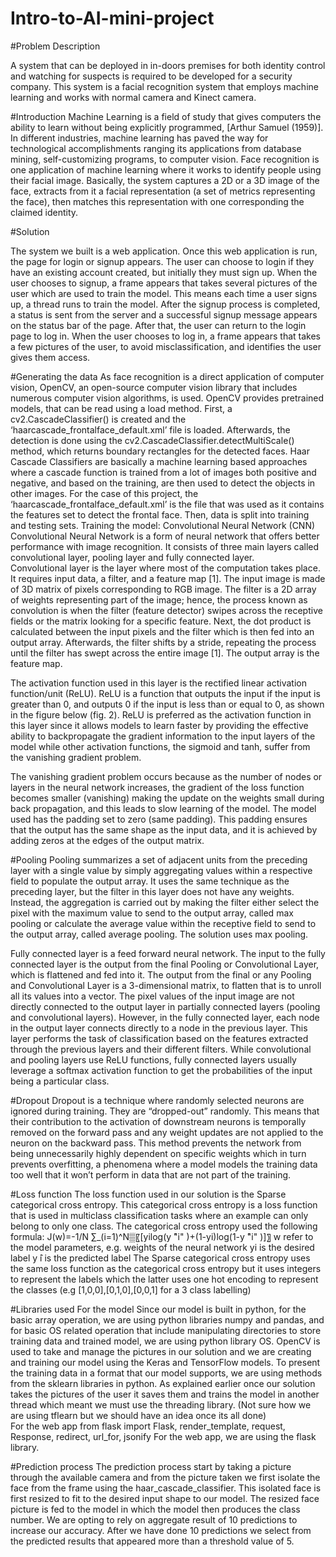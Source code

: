 # Intro-to-AI-mini-project
#Problem Description

A system that can be deployed in in-doors premises for both identity control and watching for suspects is required to be developed for a security company. This system is a facial recognition system that employs machine learning and works with normal camera and Kinect camera. 

#Introduction
Machine Learning is a field of study that gives computers the ability to learn without being explicitly programmed, [Arthur Samuel (1959)]. In different industries, machine learning has paved the way for technological accomplishments ranging its applications from database mining, self-customizing programs, to computer vision. Face recognition is one application of machine learning where it works to identify people using their facial image. Basically, the system captures a 2D or a 3D image of the face, extracts from it a facial representation (a set of metrics representing the face), then matches this representation with one corresponding the claimed identity. 

 


#Solution 

The system we built is a web application. Once this web application is run, the page for login or signup appears. The user can choose to login if they have an existing account created, but initially they must sign up. When the user chooses to signup, a frame appears that takes several pictures of the user which are used to train the model. This means each time a user signs up, a thread runs to train the model. After the signup process is completed, a status is sent from the server and a successful signup message appears on the status bar of the page. After that, the user can return to the login page to log in. When the user chooses to log in, a frame appears that takes a few pictures of the user, to avoid misclassification, and identifies the user gives them access. 


#Generating the data 
As face recognition is a direct application of computer vision, OpenCV, an open-source computer vision library that includes numerous computer vision algorithms, is used. OpenCV provides pretrained models, that can be read using a load method. First, a cv2.CascadeClassifier() is created and the ‘haarcascade_frontalface_default.xml’ file is loaded. Afterwards, the detection is done using the cv2.CascadeClassifier.detectMultiScale() method, which returns boundary rectangles for the detected faces. Haar Cascade Classifiers are basically a machine learning based approaches where a cascade function is trained from a lot of images both positive and negative, and based on the training, are then used to detect the objects in other images. For the case of this project, the ‘haarcascade_frontalface_default.xml’ is the file that was used as it contains the features set to detect the frontal face. Then, data is split into training and testing sets. 
Training the model: Convolutional Neural Network (CNN)
Convolutional Neural Network is a form of neural network that offers better performance with image recognition. It consists of three main layers called convolutional layer, pooling layer and fully connected layer.  
Convolutional layer is the layer where most of the computation takes place. It requires input data, a filter, and a feature map [1]. The input image is made of 3D matrix of pixels corresponding to RGB image. The filter is a 2D array of weights representing part of the image; hence, the process known as convolution is when the filter (feature detector) swipes across the receptive fields or the matrix looking for a specific feature. Next, the dot product is calculated between the input pixels and the filter which is then fed into an output array. Afterwards, the filter shifts by a stride, repeating the process until the filter has swept across the entire image [1]. The output array is the feature map. 
 

The activation function used in this layer is the rectified linear activation function/unit (ReLU). ReLU is a function that outputs the input if the input is greater than 0, and outputs 0 if the input is less than or equal to 0, as shown in the figure below (fig. 2).  ReLU is preferred as the activation function in this layer since it allows models to learn faster by providing the effective ability to backpropagate the gradient information to the input layers of the model while other activation functions, the sigmoid and tanh, suffer from the vanishing gradient problem.
 

The vanishing gradient problem occurs because as the number of nodes or layers in the neural network increases, the gradient of the loss function becomes smaller (vanishing) making the update on the weights small during back propagation, and this leads to slow learning of the model.  The model used has the padding set to zero (same padding). This padding ensures that the output has the same shape as the input data, and it is achieved by adding zeros at the edges of the output matrix.

#Pooling 
Pooling summarizes a set of adjacent units from the preceding layer with a single value by simply aggregating values within a respective field to populate the output array. It uses the same technique as the preceding layer, but the filter in this layer does not have any weights. Instead, the aggregation is carried out by making the filter either select the pixel with the maximum value to send to the output array, called max pooling or calculate the average value within the receptive field to send to the output array, called average pooling. The solution uses max pooling.

 

Fully connected layer is a feed forward neural network. The input to the fully connected layer is the output from the final Pooling or Convolutional Layer, which is flattened and fed into it. The output from the final or any Pooling and Convolutional Layer is a 3-dimensional matrix, to flatten that is to unroll all its values into a vector. The pixel values of the input image are not directly connected to the output layer in partially connected layers (pooling and convolutional layers). However, in the fully connected layer, each node in the output layer connects directly to a node in the previous layer. This layer performs the task of classification based on the features extracted through the previous layers and their different filters. While convolutional and pooling layers use ReLU functions, fully connected layers usually leverage a softmax activation function to get the probabilities of the input being a particular class.

#Dropout
Dropout is a technique where randomly selected neurons are ignored during training. They are “dropped-out” randomly. This means that their contribution to the activation of downstream neurons is temporally removed on the forward pass and any weight updates are not applied to the neuron on the backward pass. This method prevents the network from being unnecessarily highly dependent on specific weights which in turn prevents overfitting, a phenomena where a model models the training data too well that it won’t perform in data that are not part of the training.

#Loss function
The loss function used in our solution is the Sparse categorical cross entropy. This categorical cross entropy is a loss function that is used in multiclass classification tasks where an example can only belong to only one class. The categorical cross entropy used the following formula:
J(w)=-1/N ∑_(i=1)^N▒〖[yilog(y ̂"i" )+(1-yi)log(1-y ̂"i" )]〗
	 w refer to the model parameters, e.g. weights of the neural network
	yi is the desired label 
	y ̂i is the predicted label
The Sparse categorical cross entropy uses the same loss function as the categorical cross entropy but it uses integers to represent the labels which the latter uses one hot encoding to represent the classes (e.g [1,0,0],[0,1,0],[0,0,1] for a 3 class labelling)

#Libraries used
For the model
Since our model is built in python, for the basic array operation, we are using python libraries numpy and pandas, and for basic OS related operation that include manipulating directories to store training data and trained model, we are using python library OS. OpenCV is used to take and manage the pictures in our solution and we are creating and training our model using the Keras and TensorFlow models. To present the training data in a format that our model supports, we are using methods from the sklearn libraries in python. As explained earlier once our solution takes the pictures of the user it saves them and trains the model in another thread which meant we must use the threading library.
(Not sure how we are using tflearn but we should have an idea once its all done)  
For the web app
from flask import Flask, render_template, request, Response, redirect, url_for, jsonify
For the web app, we are using the flask library.


#Prediction process
The prediction process start by taking a picture through the available camera and from the picture taken we first isolate the face from the frame using the haar_cascade_classifier. This isolated face is first resized to fit to the desired input shape to our model. The resized face picture is fed to the model in which the model then produces the class number. We are opting to rely on aggregate result of 10 predictions to increase our accuracy. After we have done 10 predictions we select from the predicted results that appeared more than a threshold value of 5.
